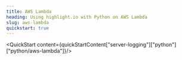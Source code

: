 ```yaml
---
title: AWS Lambda
heading: Using highlight.io with Python on AWS Lambda
slug: aws-lambda
quickstart: true
---
```


<QuickStart content={quickStartContent["server-logging"]["python"]["python/aws-lambda"]}/>
